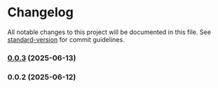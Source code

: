 # Changelog

All notable changes to this project will be documented in this file. See [standard-version](https://github.com/conventional-changelog/standard-version) for commit guidelines.

### [0.0.3](https://github.com/Dzsidzsi/R3FTest/compare/v0.0.2...v0.0.3) (2025-06-13)

### 0.0.2 (2025-06-12)
